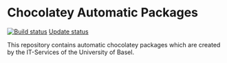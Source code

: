 # Chocolatey Automatic Packages

[![Build status](https://ci.appveyor.com/api/projects/status/tdv0tweg78ojpruw?svg=true)](https://ci.appveyor.com/project/LizenzManagement/chocolatey-community-packages)
[Update status](https://gist.github.com/7ccfa9c48ba8a91d5e70190fe1b85e0d)

This repository contains automatic chocolatey packages which are created by the IT-Services of the University of Basel.
